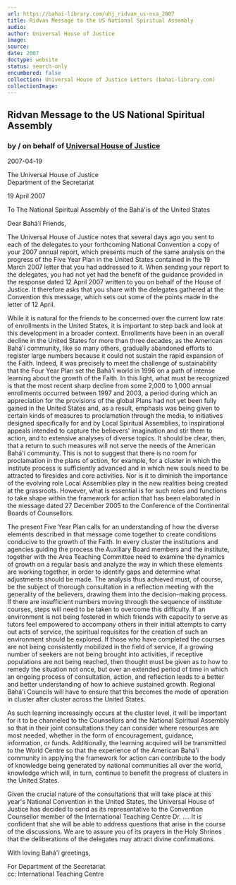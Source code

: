 ```yaml
---
url: https://bahai-library.com/uhj_ridvan_us-nsa_2007
title: Ridvan Message to the US National Spiritual Assembly
audio: 
author: Universal House of Justice
image: 
source: 
date: 2007
doctype: website
status: search-only
encumbered: false
collection: Universal House of Justice Letters (bahai-library.com)
collectionImage: 
---
```



## Ridvan Message to the US National Spiritual Assembly

### by / on behalf of [Universal House of Justice](https://bahai-library.com/author/Universal+House+of+Justice)

2007-04-19


The Universal House of Justice  
Department of the Secretariat

19 April 2007

To The National Spiritual Assembly of the Bahá'ís of the United States

Dear Bahá'í Friends,

The Universal House of Justice notes that several days ago you sent to each of the delegates to your forthcoming National Convention a copy of your 2007 annual report, which presents much of the same analysis on the progress of the Five Year Plan in the United States contained in the 19 March 2007 letter that you had addressed to it. When sending your report to the delegates, you had not yet had the benefit of the guidance provided in the response dated 12 April 2007 written to you on behalf of the House of Justice. It therefore asks that you share with the delegates gathered at the Convention this message, which sets out some of the points made in the letter of 12 April.

While it is natural for the friends to be concerned over the current low rate of enrollments in the United States, it is important to step back and look at this development in a broader context. Enrollments have been in an overall decline in the United States for more than three decades, as the American Bahá'í community, like so many others, gradually abandoned efforts to register large numbers because it could not sustain the rapid expansion of the Faith. Indeed, it was precisely to meet the challenge of sustainability that the Four Year Plan set the Bahá'í world in 1996 on a path of intense learning about the growth of the Faith. In this light, what must be recognized is that the most recent sharp decline from some 2,000 to 1,000 annual enrollments occurred between 1997 and 2003, a period during which an appreciation for the provisions of the global Plans had not yet been fully gained in the United States and, as a result, emphasis was being given to certain kinds of measures to proclamation through the media, to initiatives designed specifically for and by Local Spiritual Assemblies, to inspirational appeals intended to capture the believers' imagination and stir them to action, and to extensive analyses of diverse topics. It should be clear, then, that a return to such measures will not serve the needs of the American Bahá'í community. This is not to suggest that there is no room for proclamation in the plans of action, for example, for a cluster in which the institute process is sufficiently advanced and in which new souls need to be attracted to firesides and core activities. Nor is it to diminish the importance of the evolving role Local Assemblies play in the new realities being created at the grassroots. However, what is essential is for such roles and functions to take shape within the framework for action that has been elaborated in the message dated 27 December 2005 to the Conference of the Continental Boards of Counsellors.

The present Five Year Plan calls for an understanding of how the diverse elements described in that message come together to create conditions conducive to the growth of the Faith. In every cluster the institutions and agencies guiding the process the Auxiliary Board members and the institute, together with the Area Teaching Committee need to examine the dynamics of growth on a regular basis and analyze the way in which these elements are working together, in order to identify gaps and determine what adjustments should be made. The analysis thus achieved must, of course, be the subject of thorough consultation in a reflection meeting with the generality of the believers, drawing them into the decision-making process. If there are insufficient numbers moving through the sequence of institute courses, steps will need to be taken to overcome this difficulty. If an environment is not being fostered in which friends with capacity to serve as tutors feel empowered to accompany others in their initial attempts to carry out acts of service, the spiritual requisites for the creation of such an environment should be explored. If those who have completed the courses are not being consistently mobilized in the field of service, if a growing number of seekers are not being brought into activities, if receptive populations are not being reached, then thought must be given as to how to remedy the situation not once, but over an extended period of time in which an ongoing process of consultation, action, and reflection leads to a better and better understanding of how to achieve sustained growth. Regional Bahá'í Councils will have to ensure that this becomes the mode of operation in cluster after cluster across the United States.

As such learning increasingly occurs at the cluster level, it will be important for it to be channeled to the Counsellors and the National Spiritual Assembly so that in their joint consultations they can consider where resources are most needed, whether in the form of encouragement, guidance, information, or funds. Additionally, the learning acquired will be transmitted to the World Centre so that the experience of the American Bahá'í community in applying the framework for action can contribute to the body of knowledge being generated by national communities all over the world, knowledge which will, in turn, continue to benefit the progress of clusters in the United States.

Given the crucial nature of the consultations that will take place at this year's National Convention in the United States, the Universal House of Justice has decided to send as its representative to the Convention Counsellor member of the International Teaching Centre Dr. .... It is confident that she will be able to address questions that arise in the course of the discussions. We are to assure you of its prayers in the Holy Shrines that the deliberations of the delegates may attract divine confirmations.

With loving Bahá'í greetings,

For Department of the Secretariat  
cc: International Teaching Centre